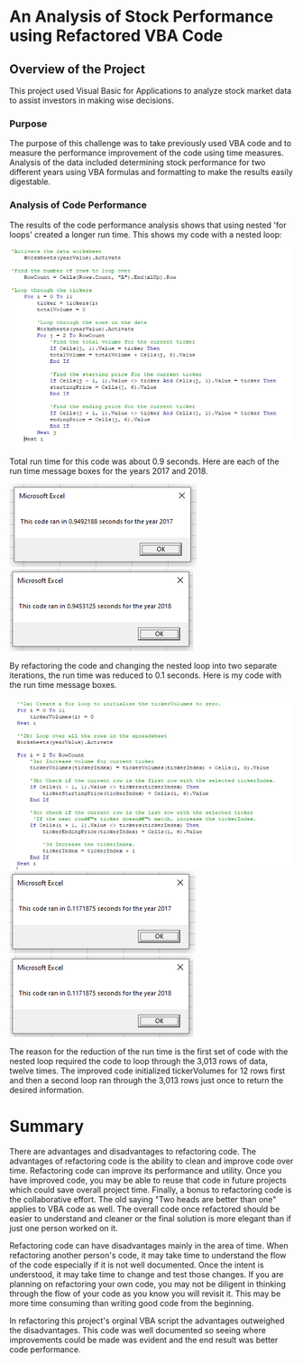 # An Analysis of Stock Performance using Refactored VBA Code

## Overview of the Project
This project used Visual Basic for Applications to analyze stock market data to assist investors in making wise decisions. 

### Purpose
The purpose of this challenge was to take previously used VBA code and to measure the performance improvement of the code using time measures. Analysis of the data included determining stock performance for two different years using VBA formulas and formatting to make the results easily digestable.

### Analysis of Code Performance
The results of the code performance analysis shows that using nested 'for loops' created a longer run time. This shows my code with a nested loop:

![Slow code](https://github.com/Bscheinin/stock-analysis/blob/main/Resources/Slow%20code.PNG)

Total run time for this code was about 0.9 seconds. Here are each of the run time message boxes for the years 2017 and 2018.

![Slow code timing 2017](https://github.com/Bscheinin/stock-analysis/blob/main/Resources/Slow%20code%20timing%202017.PNG)
![Slow code timing 2018](https://github.com/Bscheinin/stock-analysis/blob/main/Resources/Slow%20code%20timing%202018.PNG)

By refactoring the code and changing the nested loop into two separate iterations, the run time was reduced to 0.1 seconds. Here is my code with the run time message boxes. 

![Fast code](https://github.com/Bscheinin/stock-analysis/blob/main/Resources/Fast%20code.PNG)
![VBA_Challenge_2017](https://github.com/Bscheinin/stock-analysis/blob/main/Resources/VBA_Challenge_2017.PNG)
![VBA_Challenge_2018](https://github.com/Bscheinin/stock-analysis/blob/main/Resources/VBA_Challenge_%202018.PNG)

The reason for the reduction of the run time is the first set of code with the nested loop required the code to loop through the 3,013 rows of data, twelve times. The improved code initialized tickerVolumes for 12 rows first and then a second loop ran through the 3,013 rows just once to return the desired information.  

# Summary
There are advantages and disadvantages to refactoring code. The advantages of refactoring code is the ability to clean and improve code over time. Refactoring code can improve its performance and utility. Once you have improved code, you may be able to reuse that code in future projects which could save overall project time. Finally, a bonus to refactoring code is the collaborative effort. The old saying "Two heads are better than one" applies to VBA code as well. The overall code once refactored should be easier to understand and cleaner or the final solution is more elegant than if just one person worked on it.

Refactoring code can have disadvantages mainly in the area of time. When refactoring another person's code, it may take time to understand the flow of the code especially if it is not well documented. Once the intent is understood, it may take time to change and test those changes. If you are planning on refactoring your own code, you may not be diligent in thinking through the flow of your code as you know you will revisit it. This may be more time consuming than writing good code from the beginning. 

In refactoring this project's orginal VBA script the advantages outweighed the disadvantages. This code was well documented so seeing where improvements could be made was evident and the end result was better code performance.
